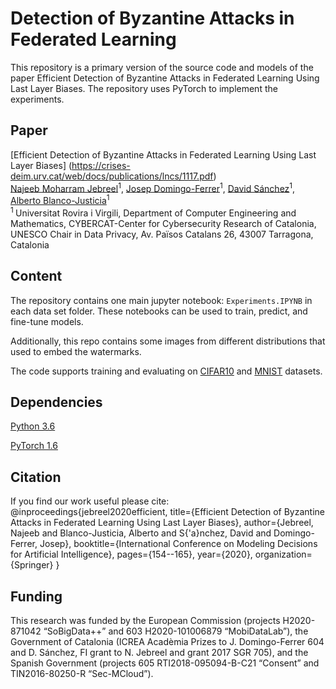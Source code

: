 # Detection of Byzantine Attacks in Federated Learning 

This repository is a primary version of the source code and models of the paper Efficient Detection of Byzantine Attacks in Federated Learning Using Last Layer Biases. The repository uses PyTorch to implement the experiments.

## Paper 

[Efficient Detection of Byzantine Attacks in Federated Learning Using Last Layer Biases] (https://crises-deim.urv.cat/web/docs/publications/lncs/1117.pdf)
</br>
[Najeeb Moharram Jebreel](https://crises-deim.urv.cat/)<sup>1</sup>, [Josep Domingo-Ferrer](https://crises-deim.urv.cat/)<sup>1</sup>, [David Sánchez](https://crises-deim.urv.cat/)<sup>1</sup>, [Alberto Blanco-Justicia](https://crises-deim.urv.cat/)<sup>1</sup>
</br>
<sup>1 </sup> Universitat Rovira i Virgili, Department of Computer Engineering and Mathematics, CYBERCAT-Center for
Cybersecurity Research of Catalonia, UNESCO Chair in Data Privacy, Av. Països Catalans 26, 43007 Tarragona,
Catalonia
</br>

## Content
The repository contains one main jupyter notebook: `Experiments.IPYNB` in each data set folder. These notebooks can be used to train, predict, and fine-tune models. 

Additionally, this repo contains some images from different distributions that used to embed the watermarks.

The code supports training and evaluating on [CIFAR10](https://www.cs.toronto.edu/~kriz/cifar.html) and [MNIST](http://yann.lecun.com/exdb/mnist/) datasets.


## Dependencies

[Python 3.6](https://www.anaconda.com/download)

[PyTorch 1.6](https://pytorch.org/)

## Citation 
If you find our work useful please cite:
@inproceedings{jebreel2020efficient,
  title={Efficient Detection of Byzantine Attacks in Federated Learning Using Last Layer Biases},
  author={Jebreel, Najeeb and Blanco-Justicia, Alberto and S{\'a}nchez, David and Domingo-Ferrer, Josep},
  booktitle={International Conference on Modeling Decisions for Artificial Intelligence},
  pages={154--165},
  year={2020},
  organization={Springer}
}

## Funding
This research was funded by the European Commission (projects H2020-871042 “SoBigData++” and
603 H2020-101006879 “MobiDataLab”), the Government of Catalonia (ICREA Acadèmia Prizes to J. Domingo-Ferrer
604 and D. Sánchez, FI grant to N. Jebreel and grant 2017 SGR 705), and the Spanish Government (projects
605 RTI2018-095094-B-C21 “Consent” and TIN2016-80250-R “Sec-MCloud”).




